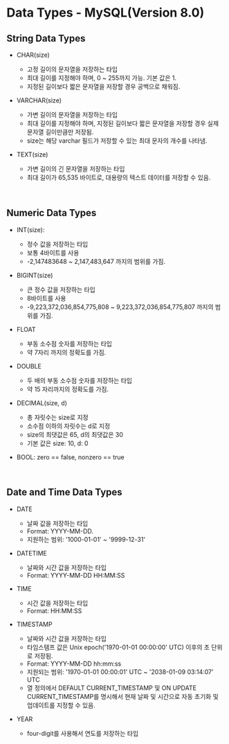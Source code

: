 # Data Types - MySQL(Version 8.0)

## String Data Types

- CHAR(size)
  * 고정 길이의 문자열을 저장하는 타입
  * 최대 길이를 지정해야 하며, 0 ~ 255까지 가능. 기본 값은 1. 
  * 지정된 길이보다 짧은 문자열을 저장할 경우 공백으로 채워짐.

- VARCHAR(size)
  * 가변 길이의 문자열을 저장하는 타입
  * 최대 길이를 지정해야 하며, 지정된 길이보다 짧은 문자열을 저장할 경우 실제 문자열 길이만큼만 저장됨. 
  * size는 해당 varchar 필드가 저장할 수 있는 최대 문자의 개수를 나타냄.

- TEXT(size)
  * 가변 길이의 긴 문자열을 저장하는 타입
  * 최대 길이가 65,535 바이트로, 대용량의 텍스트 데이터를 저장할 수 있음.

<br>

## Numeric Data Types

- INT(size): 
  * 정수 값을 저장하는 타입
  * 보통 4바이트를 사용
  * -2,147483648 ~ 2,147,483,647 까지의 범위를 가짐.

- BIGINT(size)
  * 큰 정수 값을 저장하는 타입
  * 8바이트를 사용
  * -9,223,372,036,854,775,808 ~ 9,223,372,036,854,775,807 까지의 범위를 가짐.

- FLOAT
  * 부동 소수점 숫자를 저장하는 타입
  * 약 7자리 까지의 정확도를 가짐.

- DOUBLE
  * 두 배의 부동 소수점 숫자를 저장하는 타입
  * 약 15 자리까지의 정확도를 가짐.

- DECIMAL(size, d)
  * 총 자릿수는 size로 지정
  * 소수점 이하의 자릿수는 d로 지정
  * size의 최댓값은 65, d의 최댓값은 30
  * 기본 값은 size: 10, d: 0

- BOOL: zero == false, nonzero == true

<br>

## Date and Time Data Types

- DATE
  * 날짜 값을 저장하는 타입
  * Format: YYYY-MM-DD. 
  * 지원하는 범위: '1000-01-01' ~ '9999-12-31'

- DATETIME
  * 날짜와 시간 값을 저장하는 타입
  * Format: YYYY-MM-DD HH:MM:SS

- TIME
  * 시간 값을 저장하는 타입
  * Format: HH:MM:SS

- TIMESTAMP
  * 날짜와 시간 값을 저장하는 타입
  * 타임스탬프 값은 Unix epoch('1970-01-01 00:00:00' UTC) 이후의 초 단위로 저장됨.
  * Format: YYYY-MM-DD hh:mm:ss
  * 지원되는 범위: '1970-01-01 00:00:01' UTC ~ '2038-01-09 03:14:07' UTC
  * 열 정의에서 DEFAULT CURRENT_TIMESTAMP 및 ON UPDATE CURRENT_TIMESTAMP를 명시해서 현재 날짜 및 시간으로 자동 초기화 및 업데이트를 지정할 수 있음.

- YEAR
  * four-digit를 사용해서 연도를 저장하는 타입